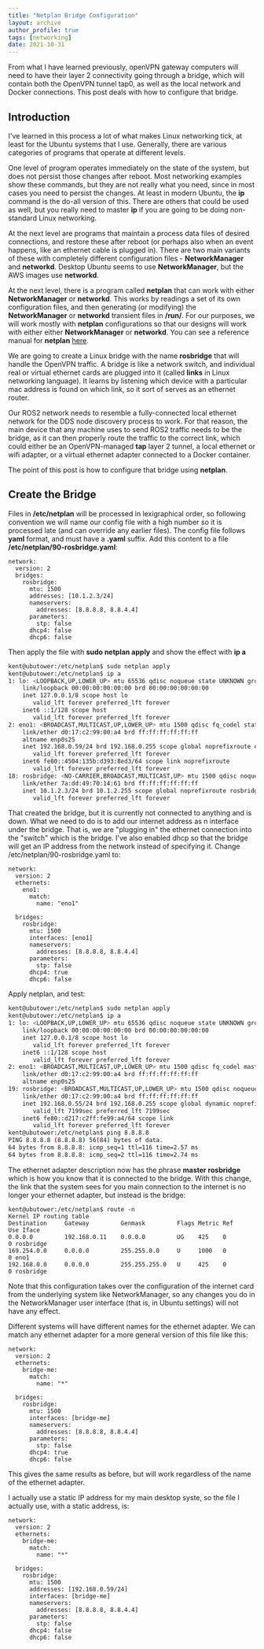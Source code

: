 ```yaml
---
title: "Netplan Bridge Configuration"
layout: archive
author_profile: true
tags: [networking]
date: 2021-10-31
---
```

From what I have learned previously, openVPN gateway computers will need to have their layer 2 connectivity going through a bridge, which will contain both the OpenVPN tunnel tap0, as well as the local network and Docker connections. This post deals with how to configure that bridge.

## Introduction

I've learned in this process a lot of what makes Linux networking tick, at least for the Ubuntu systems that I use. Generally, there are various categories of programs that operate at different levels.

One level of program operates immediately on the state of the system, but does not persist those changes after reboot. Most networking examples show these commands, but they are not really what you need, since in most cases you need to persist the changes. At least in modern Ubuntu, the **ip** command is the do-all version of this. There are others that could be used as well, but you really need to master **ip** if you are going to be doing non-standard Linux networking.

At the next level are programs that maintain a process data files of desired connections, and restore these after reboot (or perhaps also when an event happens, like an ethernet cable is plugged in). There are two main variants of these with completely different configuration files - **NetworkManager** and **networkd**. Desktop Ubuntu seems to use **NetworkManager**, but the AWS images use **networkd**.

At the next level, there is a program called **netplan** that can work with either **NetworkManager** or **networkd**. This works by readings a set of its own configuration files, and then generating (or modifying) the **NetworkManager** or **networkd** transient files in **/run/**. For our purposes, we will work mostly with **netplan** configurations so that our designs will work with either either **NetworkManager** or **networkd**. You can see a reference manual for **netplan** [here](https://netplan.io/reference/).

We are going to create a Linux bridge with the name **rosbridge** that will handle the OpenVPN traffic. A bridge is like a network switch, and individual real or virtual ethernet cards are plugged into it (called **links** in Linux networking language). It learns by listening which device with a particular mac address is found on which link, so it sort of serves as an ethernet router.

Our ROS2 network needs to resemble a fully-connected local ethernet network for the DDS node discovery process to work. For that reason, the main device that any machine uses to send ROS2 traffic needs to be the bridge, as it can then properly route the traffic to the correct link, which could either be an OpenVPN-managed **tap** layer 2 tunnel, a local ethernet or wifi adapter, or a virtual ethernet adapter connected to a Docker container.

The point of this post is how to configure that bridge using **netplan**.

## Create the Bridge

Files in **/etc/netplan** will be processed in lexigraphical order, so following convention we will name our config file with a high number so it is processed late (and can override any earlier files). The config file follows **yaml** format, and must have a **.yaml** suffix. Add this content to a file **/etc/netplan/90-rosbridge.yaml**:
```
network:
  version: 2
  bridges:
    rosbridge:
      mtu: 1500
      addresses: [10.1.2.3/24]
      nameservers:
        addresses: [8.8.8.8, 8.8.4.4]
      parameters:
        stp: false
      dhcp4: false
      dhcp6: false
```
Then apply the file with **sudo netplan apply** and show the effect with **ip a**
```bash
kent@ubutower:/etc/netplan$ sudo netplan apply
kent@ubutower:/etc/netplan$ ip a
1: lo: <LOOPBACK,UP,LOWER_UP> mtu 65536 qdisc noqueue state UNKNOWN group default qlen 1000
    link/loopback 00:00:00:00:00:00 brd 00:00:00:00:00:00
    inet 127.0.0.1/8 scope host lo
       valid_lft forever preferred_lft forever
    inet6 ::1/128 scope host 
       valid_lft forever preferred_lft forever
2: eno1: <BROADCAST,MULTICAST,UP,LOWER_UP> mtu 1500 qdisc fq_codel state UP group default qlen 1000
    link/ether d0:17:c2:99:00:a4 brd ff:ff:ff:ff:ff:ff
    altname enp0s25
    inet 192.168.0.59/24 brd 192.168.0.255 scope global noprefixroute eno1
       valid_lft forever preferred_lft forever
    inet6 fe80::4504:135b:d393:8ed3/64 scope link noprefixroute 
       valid_lft forever preferred_lft forever
18: rosbridge: <NO-CARRIER,BROADCAST,MULTICAST,UP> mtu 1500 qdisc noqueue state DOWN group default qlen 1000
    link/ether 7a:dd:49:70:14:61 brd ff:ff:ff:ff:ff:ff
    inet 10.1.2.3/24 brd 10.1.2.255 scope global noprefixroute rosbridge
       valid_lft forever preferred_lft forever
```
That created the bridge, but it is currently not connected to anything and is down. What we need to do is to add our internet address as n interface under the bridge. That is, we are "plugging in" the ethernet connection into the "switch" which is the bridge. I've also enabled dhcp so that the bridge will get an IP address from the network instead of specifying it. Change /etc/netplan/90-rosbridge.yaml to:
```
network:
  version: 2
  ethernets:
    eno1:
      match:
        name: "eno1"

  bridges:
    rosbridge:
      mtu: 1500
      interfaces: [eno1]
      nameservers:
        addresses: [8.8.8.8, 8.8.4.4]
      parameters:
        stp: false
      dhcp4: true
      dhcp6: false
```
Apply netplan, and test:
```bash
kent@ubutower:/etc/netplan$ sudo netplan apply
kent@ubutower:/etc/netplan$ ip a
1: lo: <LOOPBACK,UP,LOWER_UP> mtu 65536 qdisc noqueue state UNKNOWN group default qlen 1000
    link/loopback 00:00:00:00:00:00 brd 00:00:00:00:00:00
    inet 127.0.0.1/8 scope host lo
       valid_lft forever preferred_lft forever
    inet6 ::1/128 scope host 
       valid_lft forever preferred_lft forever
2: eno1: <BROADCAST,MULTICAST,UP,LOWER_UP> mtu 1500 qdisc fq_codel master rosbridge state UP group default qlen 1000
    link/ether d0:17:c2:99:00:a4 brd ff:ff:ff:ff:ff:ff
    altname enp0s25
19: rosbridge: <BROADCAST,MULTICAST,UP,LOWER_UP> mtu 1500 qdisc noqueue state UP group default qlen 1000
    link/ether d0:17:c2:99:00:a4 brd ff:ff:ff:ff:ff:ff
    inet 192.168.0.55/24 brd 192.168.0.255 scope global dynamic noprefixroute rosbridge
       valid_lft 7199sec preferred_lft 7199sec
    inet6 fe80::d217:c2ff:fe99:a4/64 scope link 
       valid_lft forever preferred_lft forever
kent@ubutower:/etc/netplan$ ping 8.8.8.8
PING 8.8.8.8 (8.8.8.8) 56(84) bytes of data.
64 bytes from 8.8.8.8: icmp_seq=1 ttl=116 time=2.57 ms
64 bytes from 8.8.8.8: icmp_seq=2 ttl=116 time=2.74 ms
```

The ethernet adapter description now has the phrase **master rosbridge** which is how you know that it is connected to the bridge. With this change, the 
link that the system sees for you main connection to the internet is no longer your ethernet adapter, but instead is the bridge:
```
kent@ubutower:/etc/netplan$ route -n
Kernel IP routing table
Destination     Gateway         Genmask         Flags Metric Ref    Use Iface
0.0.0.0         192.168.0.11    0.0.0.0         UG    425    0        0 rosbridge
169.254.0.0     0.0.0.0         255.255.0.0     U     1000   0        0 eno1
192.168.0.0     0.0.0.0         255.255.255.0   U     425    0        0 rosbridge
```
Note that this configuration takes over the configuration of the internet card from the underlying system like NetworkManager, so any changes you do in the NetworkManager user interface (that is, in Ubuntu settings) will not have any effect.

Different systems will have different names for the ethernet adapter. We can match any ethernet adapter for a more general version of this file like this:
```
network:
  version: 2
  ethernets:
    bridge-me:
      match:
        name: "*"

  bridges:
    rosbridge:
      mtu: 1500
      interfaces: [bridge-me]
      nameservers:
        addresses: [8.8.8.8, 8.8.4.4]
      parameters:
        stp: false
      dhcp4: true
      dhcp6: false
```
This gives the same results as before, but will work regardless of the name of the ethernet adapter.

I actually use a static IP address for my main desktop syste, so the file I actually use, with a static address, is:
```
network:
  version: 2
  ethernets:
    bridge-me:
      match:
        name: "*"

  bridges:
    rosbridge:
      mtu: 1500
      addresses: [192.168.0.59/24]
      interfaces: [bridge-me]
      nameservers:
        addresses: [8.8.8.8, 8.8.4.4]
      parameters:
        stp: false
      dhcp4: false
      dhcp6: false
```